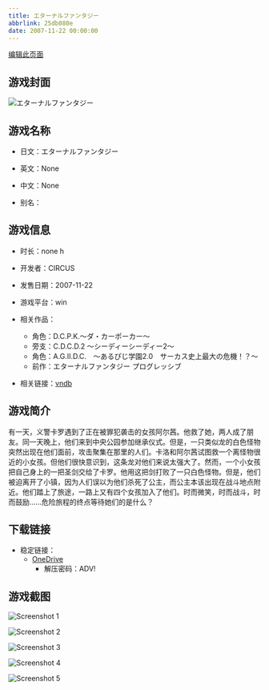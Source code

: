 ```yaml
---
title: エターナルファンタジー
abbrlink: 25db080e
date: 2007-11-22 00:00:00
---
```

[编辑此页面](https://github.com/ACG-3/ADV3-source/blob/main/source/_posts/games/%E3%82%A8%E3%82%BF%E3%83%BC%E3%83%8A%E3%83%AB%E3%83%95%E3%82%A1%E3%83%B3%E3%82%BF%E3%82%B8%E3%83%BC.md)

## 游戏封面

![エターナルファンタジー](https://pan.timero.xyz/d/onedrive/img_lib_001/%E3%82%A8%E3%82%BF%E3%83%BC%E3%83%8A%E3%83%AB%E3%83%95%E3%82%A1%E3%83%B3%E3%82%BF%E3%82%B8%E3%83%BC_cover.avif)


## 游戏名称

- 日文：エターナルファンタジー
- 英文：None
- 中文：None

- 别名：


## 游戏信息

- 时长：none h
- 开发者：CIRCUS
- 发售日期：2007-11-22
- 游戏平台：win
- 相关作品：
   - 角色：D.C.P.K.～ダ・カーポーカー～
   - 旁支：C.D.C.D.2 ～シーディーシーディー2～
   - 角色：A.G.II.D.C.　～あるぴじ学園2.0　サーカス史上最大の危機！？～
   - 前作：エターナルファンタジー プログレッシブ

- 相关链接：[vndb](https://vndb.org/v323)


## 游戏简介

有一天，义警卡罗遇到了正在被罪犯袭击的女孩阿尔茜。他救了她，两人成了朋友。同一天晚上，他们来到中央公园参加继承仪式。但是，一只类似龙的白色怪物突然出现在他们面前，攻击聚集在那里的人们。卡洛和阿尔茜试图救一个离怪物很近的小女孩。但他们很快意识到，这条龙对他们来说太强大了。然而，一个小女孩把自己身上的一把圣剑交给了卡罗。他用这把剑打败了一只白色怪物。但是，他们被迫离开了小镇，因为人们误以为他们杀死了公主，而公主本该出现在战斗地点附近。他们踏上了旅途，一路上又有四个女孩加入了他们。时而微笑，时而战斗，时而鼓励......危险旅程的终点等待她们的是什么？


## 下载链接

- 稳定链接：
    - [OneDrive](https://pan.timero.xyz/onedrive/adv_lib_001/%E3%82%A8%E3%82%BF%E3%83%BC%E3%83%8A%E3%83%AB%E3%83%95%E3%82%A1%E3%83%B3%E3%82%BF%E3%82%B8%E3%83%BC)
        - 解压密码：ADV!



## 游戏截图


![Screenshot 1](https://pan.timero.xyz/d/onedrive/img_lib_001/%E3%82%A8%E3%82%BF%E3%83%BC%E3%83%8A%E3%83%AB%E3%83%95%E3%82%A1%E3%83%B3%E3%82%BF%E3%82%B8%E3%83%BC_Screenshot_1.avif)

![Screenshot 2](https://pan.timero.xyz/d/onedrive/img_lib_001/%E3%82%A8%E3%82%BF%E3%83%BC%E3%83%8A%E3%83%AB%E3%83%95%E3%82%A1%E3%83%B3%E3%82%BF%E3%82%B8%E3%83%BC_Screenshot_2.avif)

![Screenshot 3](https://pan.timero.xyz/d/onedrive/img_lib_001/%E3%82%A8%E3%82%BF%E3%83%BC%E3%83%8A%E3%83%AB%E3%83%95%E3%82%A1%E3%83%B3%E3%82%BF%E3%82%B8%E3%83%BC_Screenshot_3.avif)

![Screenshot 4](https://pan.timero.xyz/d/onedrive/img_lib_001/%E3%82%A8%E3%82%BF%E3%83%BC%E3%83%8A%E3%83%AB%E3%83%95%E3%82%A1%E3%83%B3%E3%82%BF%E3%82%B8%E3%83%BC_Screenshot_4.avif)

![Screenshot 5](https://pan.timero.xyz/d/onedrive/img_lib_001/%E3%82%A8%E3%82%BF%E3%83%BC%E3%83%8A%E3%83%AB%E3%83%95%E3%82%A1%E3%83%B3%E3%82%BF%E3%82%B8%E3%83%BC_Screenshot_5.avif)


